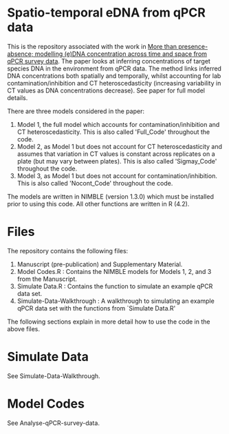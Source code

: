 # Spatio-temporal eDNA from qPCR data

This is the repository associated with the work in [More than presence-absence; modelling (e)DNA concentration across time and space from qPCR survey data](https://link.springer.com/article/10.1007/s42519-025-00477-9). The paper looks at inferring concentrations of target species DNA in the environment from qPCR data. The method links inferred DNA concentrations both spatially and temporally, whilst accounting for lab contamination/inhibition and CT heteroscedasticity (increasing variability in CT values as DNA concentrations decrease). See paper for full model details.

There are three models considered in the paper:
1. Model 1, the full model which accounts for contamination/inhibition and CT heteroscedasticity. This is also called 'Full_Code' throughout the code.
2. Model 2, as Model 1 but does not account for CT heteroscedasticity and assumes that variation in CT values is constant across replicates on a plate (but may vary between plates). This is also called 'Sigmay_Code' throughout the code.
3. Model 3, as Model 1 but does not account for contamination/inhibition. This is also called 'Nocont_Code' throughout the code.

The models are written in NIMBLE (version 1.3.0) which must be installed prior to using this code. All other functions are written in R (4.2).

# Files

The repository contains the following files:

1. Manuscript (pre-publication) and Supplementary Material.
2. Model Codes.R : Contains the NIMBLE models for Models 1, 2, and 3 from the Manuscript.
3. Simulate Data.R : Contains the function to simulate an example qPCR data set.
4. Simulate-Data-Walkthrough : A walkthrough to simulating an example qPCR data set with the functions from `Simulate Data.R'

The following sections explain in more detail how to use the code in the above files.

# Simulate Data

See Simulate-Data-Walkthrough.

# Model Codes

See Analyse-qPCR-survey-data. 
